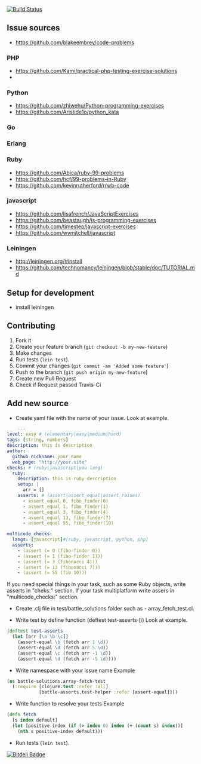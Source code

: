 [![Build Status](https://travis-ci.org/kaize/battle_asserts.png?branch=master)](https://travis-ci.org/kaize/battle_asserts)

## Issue sources

* https://github.com/blakeembrey/code-problems

### PHP
* https://github.com/Kami/practical-php-testing-exercise-solutions
* 

### Python
* https://github.com/zhiwehu/Python-programming-exercises
* https://github.com/Aristide1o/python_kata

### Go

### Erlang
### Ruby

* https://github.com/Abica/ruby-99-problems
* https://github.com/hcf/99-problems-in-Ruby
* https://github.com/kevinrutherford/rrwb-code

### javascript

* https://github.com/lisafrench/JavaScriptExercises
* https://github.com/beastaugh/js-programming-exercises
* https://github.com/timestep/javascript-exercises
* https://github.com/wvmitchell/javascript

### Leiningen

* http://leiningen.org/#install
* https://github.com/technomancy/leiningen/blob/stable/doc/TUTORIAL.md

## Setup for development

* install leiningen

## Contributing

1. Fork it
2. Create your feature branch (`git checkout -b my-new-feature`)
3. Make changes
4. Run tests (`lein test`).
5. Commit your changes (`git commit -am 'Added some feature'`)
6. Push to the branch (`git push origin my-new-feature`) 
7. Create new Pull Request
8. Check if Request passed Travis-Ci

## Add new source

* Create yaml file with the name of your issue. Look at example.
~~~Yaml
	---
level: easy # (elementary|easy|medium|hard)
tags: [string, numbers]
description: this is description
author:
  github_nickname: your_name
  web_page: "http://your.site"
checks: # (ruby|javascript|you lang)
  ruby:
    description: this is ruby description
    setup: |
      arr = []
    asserts: # (assert|assert_equal|assert_raises)
      - assert_equal 0, fibo_finder(0)
      - assert_equal 1, fibo_finder(1)
      - assert_equal 3, fibo_finder(4)
      - assert_equal 13, fibo_finder(7)
      - assert_equal 55, fibo_finder(10)

multicode_checks:
  langs: [javascript]#[ruby, javascript, python, php]
  asserts:
    - (assert (= 0 (fibo-finder 0))
    - (assert (= 1 (fibo-finder 1)))
    - (assert (= 3 (fibonacci 4)))
    - (assert (= 13 (fibonacci 7)))
    - (assert (= 55 (fib 10)))
~~~

If you need special things in your task, such as some Ruby objects, write asserts in "cheks:" section. If your task multiplatform write assers in "multicode_checks:" section.

* Create .clj file in test/battle_solutions folder such as - array_fetch_test.cl.

* Write test by define function (deftest test-asserts ())
Look at example.
~~~Clojure
(deftest test-asserts
  (let [arr [\a \b \c]]
    (assert-equal \b (fetch arr 1 \d))
    (assert-equal \d (fetch arr 5 \d))
    (assert-equal \c (fetch arr -1 \d))
    (assert-equal \d (fetch arr -5 \d))))
~~~

* Write namespace with your issue name
Example
~~~Clojure
(ns battle-solutions.array-fetch-test
  (:require [clojure.test :refer :all]
            [battle-asserts.test-helper :refer [assert-equal]]))
~~~

* Write function to resolve your tests
Example
~~~Clojure
(defn fetch
  [s index default]
  (let [positive-index (if (> index 0) index (+ (count s) index))]
    (nth s positive-index default)))
~~~

* Run tests (`lein test`).


[![Bitdeli Badge](https://d2weczhvl823v0.cloudfront.net/kaize/battle_asserts/trend.png)](https://bitdeli.com/free "Bitdeli Badge")


